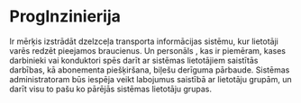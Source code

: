 # ProgInzinierija
Ir mērķis izstrādāt dzelzceļa transporta informācijas sistēmu, kur lietotāji varēs redzēt pieejamos braucienus. Un personāls , kas ir piemēram, kases darbinieki vai konduktori spēs darīt ar sistēmas lietotājiem saistītās darbības, kā abonementa piešķiršana, biļešu derīguma pārbaude. Sistēmas administratoram būs iespēja veikt labojumus saistībā ar lietotāju grupām, un darīt visu to pašu ko pārējās sistēmas lietotāju grupas.
